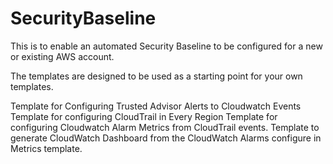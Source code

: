 # SecurityBaseline
This is to enable an automated Security Baseline to be configured for a new or existing AWS account.

The templates are designed to be used as a starting point for your own templates.

Template for Configuring Trusted Advisor Alerts to Cloudwatch Events
Template for configuring CloudTrail in Every Region
Template for configuring Cloudwatch Alarm Metrics from CloudTrail events.
Template to generate CloudWatch Dashboard from the CloudWatch Alarms configure in Metrics template.
